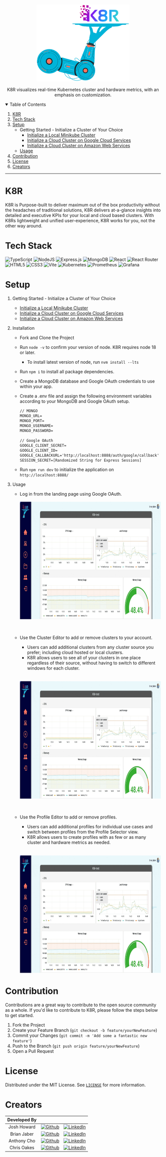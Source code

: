 <p align="center">
  <a href="https://github.com/oslabs-beta/k8r">
    <img src="client/assets/logoTransparent.png" alt="Logo" height="250">
  </a>

  <p align="center">
    K8R visualizes real-time Kubernetes cluster and hardware metrics, with an emphasis on customization.
    <br />
  </p>
</p>

<!-- TABLE OF CONTENTS -->
<details open="open">
  <summary>Table of Contents</summary>

  1. [K8R](#k8r)
  2. [Tech Stack](#tech-stack)
  3. [Setup](#setup)
      * Getting Started - Initialize a Cluster of Your Choice
          * [Initialize a Local Minikube Cluster](https://github.com/oslabs-beta/k8r/blob/main/documentation/localClusterSetup.md#setup)
          * [Initialize a Cloud Cluster on Google Cloud Services](https://github.com/oslabs-beta/k8r/blob/main/documentation/cloudClusterSetup.md#initialize-a-cloud-cluster-on-google-cloud-services)
          * [Initialize a Cloud Cluster on Amazon Web Services](https://github.com/oslabs-beta/k8r/blob/main/documentation/cloudClusterSetup.md#initialize-a-cloud-cluster-on-amazon-web-services)
      * [Usage](#usage)
  4. [Contribution](#contribution)
  5. [License](#license)
  6. [Creators](#creators)
</details>

<hr>

# K8R
K8R is Purpose-built to deliver maximum out of the box productivity without the headaches of traditional solutions, K8R delivers at-a-glance insights into detailed and executive KPIs for your local and cloud based clusters. With K8Rs lightweight and unified user-experience, K8R works for you, not the other way around.


# Tech Stack
![TypeScript](https://img.shields.io/badge/typescript-%23007ACC.svg?style=for-the-badge&logo=typescript&logoColor=white)
![NodeJS](https://img.shields.io/badge/node.js-6DA55F?style=for-the-badge&logo=node.js&logoColor=white) 
![Express.js](https://img.shields.io/badge/express.js-%23404d59.svg?style=for-the-badge&logo=express&logoColor=%2361DAFB) 
![MongoDB](https://img.shields.io/badge/MongoDB-%234ea94b.svg?style=for-the-badge&logo=mongodb&logoColor=white)
![React](https://img.shields.io/badge/react-%2320232a.svg?style=for-the-badge&logo=react&logoColor=%2361DAFB) 
![React Router](https://img.shields.io/badge/React_Router-CA4245?style=for-the-badge&logo=react-router&logoColor=white)
![HTML5](https://img.shields.io/badge/html5-%23E34F26.svg?style=for-the-badge&logo=html5&logoColor=white) 
![CSS3](https://img.shields.io/badge/css3-%231572B6.svg?style=for-the-badge&logo=css3&logoColor=white)
![Vite](https://img.shields.io/badge/vite-%23646CFF.svg?style=for-the-badge&logo=vite&logoColor=white)
![Kubernetes](https://img.shields.io/badge/kubernetes-%23326ce5.svg?style=for-the-badge&logo=kubernetes&logoColor=white)
![Prometheus](https://img.shields.io/badge/Prometheus-E6522C?style=for-the-badge&logo=Prometheus&logoColor=white)
![Grafana](https://img.shields.io/badge/grafana-%23F46800.svg?style=for-the-badge&logo=grafana&logoColor=white)

# Setup
1. Getting Started - Initialize a Cluster of Your Choice
    * [Initialize a Local Minikube Cluster](https://github.com/oslabs-beta/k8r/blob/main/documentation/localClusterSetup.md#setup)
    * [Initialize a Cloud Cluster on Google Cloud Services](https://github.com/oslabs-beta/k8r/blob/main/documentation/cloudClusterSetup.md#initialize-a-cloud-cluster-on-google-cloud-services) 
    * [Initialize a Cloud Cluster on Amazon Web Services](https://github.com/oslabs-beta/k8r/blob/main/documentation/cloudClusterSetup.md#initialize-a-cloud-cluster-on-amazon-web-services)
2. Installation
    * Fork and Clone the Project
    * Run `node -v` to confirm your version of node. K8R requires node 18 or later.
        * To install latest version of node, run `nvm install --lts`
    * Run `npm i` to install all package dependencies.
    * Create a MongoDB database and Google OAuth credentials to use within your app.
    * Create a .env file and assign the following environment variables according to your MongoDB and Google OAuth setup.

          // MONGO
          MONGO_URL=
          MONGO_PORT=
          MONGO_USERNAME=
          MONGO_PASSWORD=

          // Google OAuth
          GOOGLE_CLIENT_SECRET=
          GOOGLE_CLIENT_ID=
          GOOGLE_CALLBACKURL='http://localhost:8888/auth/google/callback'
          SESSION_SECRET=[Randomized String for Express Sessions]
    * Run `npm run dev` to initialize the application on `http://localhost:8888/`
3. Usage

    * Log in from the landing page using Google OAuth.
        <br>
        <br>
        <img src="./client/assets/login.gif" alt="Log In Video" width="800" height="380" />
    <br>
    <br>

    * Use the Cluster Editor to add or remove clusters to your account. 
        * Users can add additional clusters from any cluster source you prefer; including cloud hosted or local clusters. 
        * K8R allows users to see all of your clusters in one place regardless of their source, without having to switch to different windows for each cluster.

        <br>
        <br>
      <img src="./client/assets/clusterEditor.gif" alt="Cluster Editor Video" width="800" height="380" />
    <br>
    <br>

    * Use the Profile Editor to add or remove profiles. 
        * Users can add additional profiles for individual use cases and switch between profiles from the Profile Selector view. 
        * K8R allows users to create profiles with as few or as many cluster and hardware metrics as needed.

        <br>
        <br>
      <img src="./client/assets/profileEditor.gif" alt="Profile Editor Video" width="800" height="380" />        

# Contribution
Contributions are a great way to contribute to the open source community as a whole. If you'd like to contribute to K8R, please follow the steps below to get started.

1. Fork the Project
2. Create your Feature Branch (`git checkout -b feature/yourNewFeature`)
3. Commit your Changes (`git commit -m 'Add some a fantastic new feature'`)
4. Push to the Branch (`git push origin feature/yourNewFeature`)
5. Open a Pull Request

# License
Distributed under the MIT License. See [`LICENSE`](https://github.com/oslabs-beta/k8r/blob/master/LICENSE) for more information.

# Creators
| Developed By |    |    |
| :---:   | :---: | :---: |
| Josh Howard  | [![Github](https://img.shields.io/badge/github-%23121011.svg?style=for-the-badge&logo=github&logoColor=white)](https://github.com/JoshHowardDev)   | [![LinkedIn](https://img.shields.io/badge/LinkedIn-%230077B5.svg?logo=linkedin&logoColor=white)](https://linkedin.com/in/JoshHowardDev)   |
| Brian Jaber  | [![Github](https://img.shields.io/badge/github-%23121011.svg?style=for-the-badge&logo=github&logoColor=white)](https://github.com/Brian-Jaber)   | [![LinkedIn](https://img.shields.io/badge/LinkedIn-%230077B5.svg?logo=linkedin&logoColor=white)](https://www.linkedin.com/in/brianjaber/)   |
| Anthony Cho  | [![Github](https://img.shields.io/badge/github-%23121011.svg?style=for-the-badge&logo=github&logoColor=white)](https://github.com/ayhcho)   | [![LinkedIn](https://img.shields.io/badge/LinkedIn-%230077B5.svg?logo=linkedin&logoColor=white)](https://www.linkedin.com/in/anthony-cho-09a38a261/)   |
| Chris Oakes  | [![Github](https://img.shields.io/badge/github-%23121011.svg?style=for-the-badge&logo=github&logoColor=white)](https://github.com/ckoakes)   | [![LinkedIn](https://img.shields.io/badge/LinkedIn-%230077B5.svg?logo=linkedin&logoColor=white)](https://www.linkedin.com/in/christopher-k-oakes/)   |